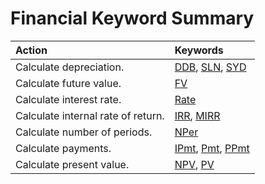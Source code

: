 
# Financial Keyword Summary


|**Action**|**Keywords**|
|:-----|:-----|
|Calculate depreciation.| [DDB](e6ae2093-222c-01cd-86bc-73a3cb79d075.md),  [SLN](e9587257-b3b8-048f-76ed-609448596a14.md),  [SYD](a5afb589-eaf4-d253-8999-5063bcab680c.md)|
|Calculate future value.| [FV](9f77a5f2-77a9-ae4a-4ef0-c27136fcbd63.md)|
|Calculate interest rate.| [Rate](fa2c01bd-e717-c199-00b1-e2e56ec86b01.md)|
|Calculate internal rate of return.| [IRR](4bb0cec8-6e11-9afd-d4f8-2cda2e9d103a.md),  [MIRR](defc1846-572b-ae88-a845-f732b0a2a15a.md)|
|Calculate number of periods.| [NPer](c4043308-390e-f8bd-800b-ca00e99214d1.md)|
|Calculate payments.| [IPmt](ee1db73e-9121-8451-8780-d4681f1f42dd.md),  [Pmt](30583bb1-3a39-bdf5-7632-c8810b9e3617.md),  [PPmt](cb2a9f92-f1c3-b991-9d0f-42df652debcd.md)|
|Calculate present value.| [NPV](9f444237-9f5a-834d-1aec-a2d016dfb325.md),  [PV](b09d617d-675f-68b9-5b57-7134bed9040d.md)|
